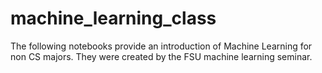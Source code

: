 
# machine_learning_class
The following notebooks provide an introduction of Machine Learning for non CS majors. They were created by the FSU machine learning seminar.

